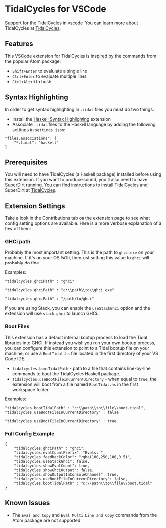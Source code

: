 # TidalCycles for VSCode

Support for the TidalCycles in vscode. You can learn more about
TidalCycles at [TidalCycles](https://tidalcycles.org).

## Features

This VSCode extension for TidalCycles is inspired by the commands from the popular Atom package:

- `Shift+Enter` to evalulate a single line
- `Ctrl+Enter` to evaluate multiple lines
- `Ctrl+Alt+H` to hush

## Syntax Highlighting

In order to get syntax highlighting in `.tidal` files you must do
two things:

- Install the [Haskell Syntax Highlighting](https://marketplace.visualstudio.com/items?itemName=justusadam.language-haskell) extension
- Associate `.tidal` files to the Haskell language by adding the following 
settings in `settings.json`:

```
"files.associations": {
    "*.tidal": "haskell"
}
```

## Prerequisites

You will need to have TidalCycles (a Haskell package) installed before
using this extension. If you want to produce sound, you'll also
need to have SuperDirt running. You can find instructions to install
TidalCycles and SuperDirt at [TidalCycles](https://tidalcycles.org).

## Extension Settings

Take a look in the Contributions tab on the extension page to see what config setting options are available. Here is
a more verbose explanation of a few of them:

### GHCi path

Probably the most important setting. This is the path to `ghci.exe` on your machine. 
If it's on your OS `PATH`, then just setting this value to `ghci` will probably do fine.

Examples:

`"tidalcycles.ghciPath" : "ghci"`

`"tidalcycles.ghciPath" : "c:\\path\\to\\ghci.exe"`

`"tidalcycles.ghciPath" : "/path/to/ghci"`

If you are using Stack, you can enable the `useStackGhci` option and the extension will use `stack ghci` to launch GHCi.

### Boot Files

This extension has a default internal bootup process to load the Tidal libraries into GHCI.
If instead you wish you run your own bootup process, you can configure this extension to point
to a Tidal bootup file on your machine, or use a `BootTidal.hs` file located in the first directory
of your VS Code IDE.

* `tidalcycles.bootTidalPath` - path to a file that contains line-by-line commands to boot the TidalCycles Haskell package.
* `tidalcycles.useBootFileInCurrentDirectory` - when equal to `true`, the extension will boot from a file named `BootTidal.hs` in the first workspace folder

Examples:

```
"tidalcycles.bootTidalPath" : "c:\\path\\to\\file\\boot.tidal",
"tidalcycles.useBootFileInCurrentDirectory" : false
```

```
"tidalcycles.useBootFileInCurrentDirectory" : true
```

### Full Config Example

```
{
    "tidalcycles.ghciPath" : "ghci",
    "tidalcycles.evalCountPrefix": "Evals: ",
    "tidalcycles.feedbackColor": "rgba(100,250,100,0.5)",
    "tidalcycles.useStackGhci": false,
    "tidalcycles.showEvalCount": true,
    "tidalcycles.showGhciOutput": false,
    "tidalcycles.showOutputInConsoleChannel": true,
    "tidalcycles.useBootFileInCurrentDirectory": false,
    "tidalcycles.bootTidalPath" : "c:\\path\\to\\file\\boot.tidal"
}
```

## Known Issues

- The `Eval and Copy` and `Eval Multi Line and Copy` commands from the Atom package are not supported.